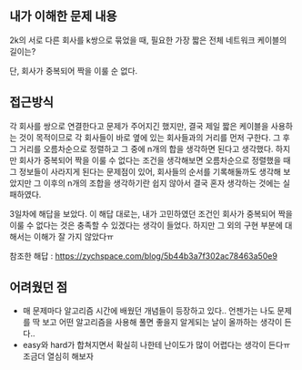 ## 내가 이해한 문제 내용

2k의 서로 다른 회사를 k쌍으로 묶었을 때, 필요한 가장 짧은 전체 네트워크 케이블의 길이는?

단, 회사가 중복되어 짝을 이룰 순 없다.



## 접근방식

각 회사를 쌍으로 연결한다고 문제가 주어지긴 했지만, 결국 제일 짧은 케이블을 사용하는 것이 목적이므로 각 회사들이 바로 옆에 있는 회사들과의 거리를 먼저 구한다. 그 후 그 거리를 오름차순으로 정렬하고 그 중에 n개의 합을 생각하면 된다고 생각했다. 하지만 회사가 중복되어 짝을 이룰 수 없다는 조건을 생각해보면 오름차순으로 정렬했을 때 그 정보들이 사라지게 된다는 문제점이 있어, 회사들의 순서를 기록해둘까도 생각해 보았지만 그 이후의 n개의 조합을 생각하기란 쉽지 않아서 결국 혼자 생각하는 것에는 실패하였다.

3일차에 해답을 보았다. 이 해답 대로는, 내가 고민하였던 조건인 회사가 중복되어 짝을 이룰 수 없다는 것은 충족할 수 있겠다는 생각이 들었다. 하지만 그 외의 구현 부분에 대해서는 이해가 잘 가지 않았다ㅠ

참조한 해답 : https://zychspace.com/blog/5b44b3a7f302ac78463a50e9



## 어려웠던 점

- 매 문제마다 알고리즘 시간에 배웠던 개념들이 등장하고 있다.. 언젠가는 나도 문제를 딱 보고 어떤 알고리즘을 사용해 풀면 좋을지 알게되는 날이 올까하는 생각이 든다..
- easy와 hard가 합쳐지면서 확실히 나한테 난이도가 많이 어렵다는 생각이 든다ㅠ 조금더 열심히 해보자
